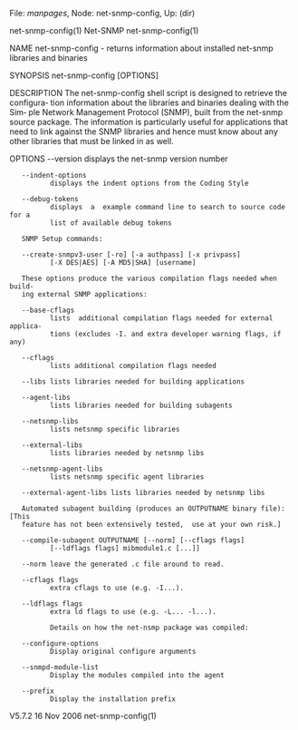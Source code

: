 File: *manpages*,  Node: net-snmp-config,  Up: (dir)

net-snmp-config(1)                 Net-SNMP                 net-snmp-config(1)



NAME
       net-snmp-config   -   returns   information  about  installed  net-snmp
       libraries and binaries

SYNOPSIS
       net-snmp-config [OPTIONS]

DESCRIPTION
       The net-snmp-config shell script is designed to retrieve the configura‐
       tion information about the libraries and binaries dealing with the Sim‐
       ple Network Management Protocol (SNMP), built from the net-snmp  source
       package.  The  information is particularly useful for applications that
       need to link against the SNMP libraries and hence must know  about  any
       other libraries that must be linked in as well.


OPTIONS
       --version
              displays the net-snmp version number

       --indent-options
              displays the indent options from the Coding Style

       --debug-tokens
              displays  a  example command line to search to source code for a
              list of available debug tokens

       SNMP Setup commands:

       --create-snmpv3-user [-ro] [-a authpass] [-x privpass]
              [-X DES|AES] [-A MD5|SHA] [username]

       These options produce the various compilation flags needed when  build‐
       ing external SNMP applications:

       --base-cflags
              lists  additional compilation flags needed for external applica‐
              tions (excludes -I. and extra developer warning flags, if any)

       --cflags
              lists additional compilation flags needed

       --libs lists libraries needed for building applications

       --agent-libs
              lists libraries needed for building subagents

       --netsnmp-libs
              lists netsnmp specific libraries

       --external-libs
              lists libraries needed by netsnmp libs

       --netsnmp-agent-libs
              lists netsnmp specific agent libraries

       --external-agent-libs lists libraries needed by netsnmp libs

       Automated subagent building (produces an OUTPUTNAME binary file): [This
       feature has not been extensively tested,  use at your own risk.]

       --compile-subagent OUTPUTNAME [--norm] [--cflags flags]
              [--ldflags flags] mibmodule1.c [...]]

       --norm leave the generated .c file around to read.

       --cflags flags
              extra cflags to use (e.g. -I...).

       --ldflags flags
              extra ld flags to use (e.g. -L... -l...).

              Details on how the net-nsmp package was compiled:

       --configure-options
              Display original configure arguments

       --snmpd-module-list
              Display the modules compiled into the agent

       --prefix
              Display the installation prefix



V5.7.2                            16 Nov 2006               net-snmp-config(1)
